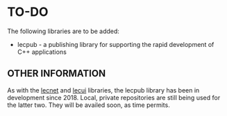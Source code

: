 # TO-DO

The following libraries are to be added:
 * lecpub - a publishing library for supporting the rapid development of C++ applications

 ## OTHER INFORMATION
 As with the [lecnet](https://github.com/alecmus/lecnet) and [lecui](https://github.com/alecmus/lecui) libraries, the lecpub library has been in development since 2018. Local, private repositories are still being used for the latter two. They will be availed soon, as time permits.
